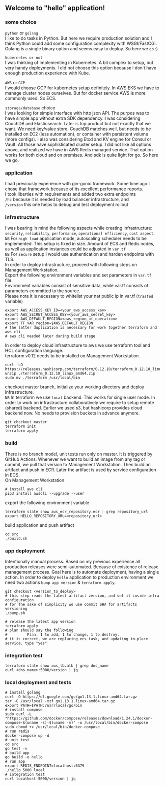 ## Welcome to "hello" application!
### some choice
`python` or `golang`  
I like to do tasks in Python. But here we require production solution and I think Python could add some configuration complexity with WSGI/FastCGI. Golang is a single binary option and seems easy to deploy. So here we `go` :)  

`kubernetes or not`  
I was thinking of implementing in Kubernetes. A bit complex to setup, but very handy deployments. I did not choose this option because I don't have enough production experience with Kube.  

`AWS` or `GCP`  
I would choose GCP for kubernetes setup definitely. In AWS EKS we have to manage cluster nodes ourselves. But for docker service AWS is more commonly used. So ECS.  

`storage/database` choice  
I was looking for simple interface with http json API. The purpos was to have simple app without extra SDK dependency. I was considering CouchDB and Elasticsearch. Later is top product but not exactly that we want. We need key/value store. CouchDB matches well, but needs to be installed on EC2 (less automation), or container with persistent volume (more configs). I also was considering Etcd and KV engine for Consul or Vault. All those have sophisticated cluster setup. I did not like all options above, and realized we have in AWS Redis managed service. That option works for both cloud and on premises. And sdk is quite light for go. So here we go.  

### application
I had previously experience with gin-gonic framework. Some time ago I chose that framework because of its excellent performance reports.  
I took liberties with requirements and added two extra endpoints  
`/hc` because it is needed by load balancer infrastructure, and  
`/version` this one helps to debug and test deployment rollout  

### infrastructure
I was bearing in mind the following aspects while creating infrastructure: `security`, `reliability`, `performance`, `operational efficiency`, `cost aspect`.  
`NB` For `high load` application mode, autoscaling scheduler needs to be implemented. This setup is fixed in size. Amount of ECS and Redis nodes, as well as application instances could be adjusted in `var.tf`  
`NB` For `secure` setup I would use authentication and harden endpoints with TLS.  
In order to deploy infrastructure, proceed with following steps on Management Workstation.  
Export the following environment variables and set parameters in `var.tf` file.  
Environment variables consist of sensitive data, while var.tf consists of parameters committed to the source.  
Please note it is necessary to whitelist your nat public ip in var.tf (`trasted` variable)
```
export AWS_ACCESS_KEY_ID=<your_aws_access_key>
export AWS_SECRET_ACCESS_KEY=<your_aws_secret_key>
export AWS_DEFAULT_REGION=<aws_region_of_operation>
export TF_VAR_region=$AWS_DEFAULT_REGION
# the latter duplication is necessary for work together terraform and aws cli
# aws cli needed later during build stage
```
In order to deploy cloud infrastructure to aws we use terraform tool and HCL configuration language.  
terraform v0.12 needs to be installed on Management Workstation.  
```
curl -LO https://releases.hashicorp.com/terraform/0.12.10/terraform_0.12.10_linux_amd64.zip
unzip ./terraform_0.12.10_linux_amd64.zip
sudo mv ./terraform /usr/local/bin
```
checkout master branch, initialize your working directory and deploy infrastructure.  
`NB` In terraform we use `local` backend. This works for single user mode. In order to work on infrastructure collaboratively we require to setup remote (shared) backend. Earlier we used s3, but hashicorp provides cloud backend now. No needs to provision buckets in advance anymore.
```
git checkout master
terraform init
terraform apply
```

### build
There is no branch model, unit tests run only on master. It is triggered by GitHub Actions. Whenever we want to build an image from any tag or commit, we pull that version to Management Workstation.
Then build an artifact and push in ECR. Later the artifact is used by service configuration in ECS.  
On Management Workstation  
```
# install aws cli
pip3 install awscli --upgrade --user
```
export the following environment variable  
```
terraform state show aws_ecr_repository.ecr | grep repository_url
export HELLO_REPOSITORY_URL=<repository_url>
```
build application and push artifact  
```
cd src
./build.sh
```

### app deployment
Intentionally manual process. Based on my previous experience all production releases were semi-automated.
Because of existence of release management process.
Goal here is to automate deployment, having a single action.
In order to deploy `hello` application to production environment we need two actions `bump app version` & `terraform apply`.
```
git checkout <version_to_deploy>
# this step reads the latest artifact version, and set it inside infra configuration
# for the sake of simplicity we use commit SHA for artifacts versioning
./bump.sh

# release the latest app version
terraform apply
# plan should say the following
#         Plan: 1 to add, 1 to change, 1 to destroy.
# it is correct, we are replacing ecs task, and updating in-place service. type "yes"
```

### integration test
```
terraform state show aws_lb.alb | grep dns_name
curl <dns_name>:5000/version | jq
```

### local deployment and tests
```
# install golang
curl -O https://dl.google.com/go/go1.13.1.linux-amd64.tar.gz
tar -C /usr/local -xzf go1.13.1.linux-amd64.tar.gz
export PATH=$PATH:/usr/local/go/bin
# install compose
sudo curl -L "https://github.com/docker/compose/releases/download/1.24.1/docker-compose-$(uname -s)-$(uname -m)" -o /usr/local/bin/docker-compose
sudo chmod +x /usr/local/bin/docker-compose
# run redis
docker-compose up -d
# unit test
cd src
go test -v
# build app
go build -o hello
# run app
export REDIS_ENDPOINT=localhost:6379
./hello 5000 local
# integration test
curl localhost:5000/version | jq
```
